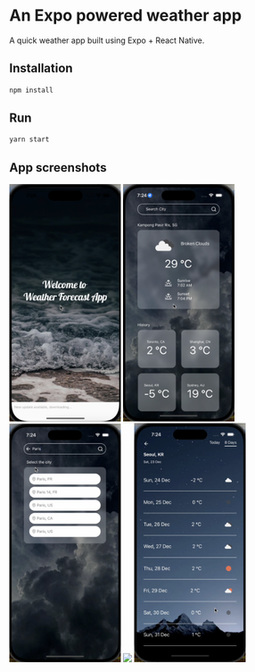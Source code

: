 # An Expo powered weather app

A quick weather app built using Expo + React Native. 

## Installation

```bash
npm install
```

## Run

```bash
yarn start
```

## App screenshots

<img src="/screenshots/splash-screen.png" width="200">
<img src="/screenshots/landing-screen.png" width="200">
<img src="/screenshots/search-city.png" width="200">
<img src="/screenshots/lookup-searchresult" width="200">
<img src="/screenshots/8days-weather.png" width="200">

